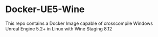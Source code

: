 # Docker-UE5-Wine
This repo contains a Docker Image capable of crosscompile Windows Unreal Engine 5.2+ in Linux with Wine Staging 8.12
